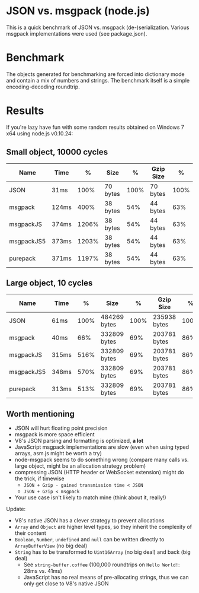 # JSON vs. msgpack (node.js)

This is a quick benchmark of JSON vs. msgpack (de-)serialization. Various msgpack implementations were used (see package.json). 

# Benchmark

The objects generated for benchmarking are forced into dictionary mode and contain a mix of numbers and strings. The benchmark itself is a simple encoding-decoding roundtrip.

# Results

If you're lazy have fun with some random results obtained on Windows 7 x64 using node.js v0.10.24:

## Small object, 10000 cycles

Name | Time | % | Size | % | Gzip Size | %
--- | --- | --- | --- | --- | --- | ---
JSON | 31ms | 100% | 70 bytes | 100% | 70 bytes | 100%
msgpack | 124ms | 400% | 38 bytes | 54% | 44 bytes | 63%
msgpackJS | 374ms | 1206% | 38 bytes | 54% | 44 bytes | 63%
msgpackJS5 | 373ms | 1203% | 38 bytes | 54% | 44 bytes | 63%
purepack | 371ms | 1197% | 38 bytes | 54% | 44 bytes | 63%

## Large object, 10 cycles

Name | Time | % | Size | % | Gzip Size | %
--- | --- | --- | --- | --- | --- | ---
JSON | 61ms | 100% | 484269 bytes | 100% | 235938 bytes | 100%
msgpack | 40ms | 66% | 332809 bytes | 69% | 203781 bytes | 86%
msgpackJS | 315ms | 516% | 332809 bytes | 69% | 203781 bytes | 86%
msgpackJS5 | 348ms | 570% | 332809 bytes | 69% | 203781 bytes | 86%
purepack | 313ms | 513% | 332809 bytes | 69% | 203781 bytes | 86%

## Worth mentioning

- JSON will hurt floating point precision
- msgpack is more space efficient
- V8's JSON parsing and formatting is optimized, **a lot**
- JavaScript msgpack implementations are slow (even when using typed arrays, asm.js might be worth a try)
- node-msgpack seems to do something wrong (compare many calls vs. large object, might be an allocation strategy problem)
- compressing JSON (HTTP header or WebSocket extension) might do the trick, if timewise
  - `JSON + Gzip - gained transmission time < JSON`
  - `JSON + Gzip < msgpack`
- Your use case isn't likely to match mine (think about it, really!)

Update:
- V8's native JSON has a clever strategy to prevent allocations
- `Array` and `Object` are higher level types, so they inherit the complexity of their content
- `Boolean`, `Number`, `undefined` and `null` can be written directly to `ArrayBufferView` (no big deal)
- `String` has to be transformed to `Uint16Array` (no big deal) and back (big deal)
    - See `string-buffer.coffee` (100,000 roundtrips on `Hello World!`: 28ms vs. 41ms)
    - JavaScript has no real means of pre-allocating strings, thus we can only get close to V8's native JSON
